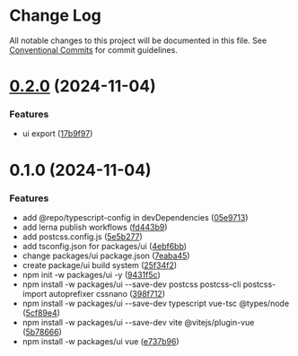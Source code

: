 # Change Log

All notable changes to this project will be documented in this file.
See [Conventional Commits](https://conventionalcommits.org) for commit guidelines.

# [0.2.0](https://github.com/Dai7Igarashi/ui-sample-1/compare/@dai7igarashi/ui@0.1.0...@dai7igarashi/ui@0.2.0) (2024-11-04)

### Features

* ui export ([17b9f97](https://github.com/Dai7Igarashi/ui-sample-1/commit/17b9f97a7cbe9647246954deacb5f2c2a87a5607))

# 0.1.0 (2024-11-04)

### Features

* add @repo/typescript-config in devDependencies ([05e9713](https://github.com/Dai7Igarashi/ui-sample-1/commit/05e9713788e1950e827534ddfbcc2778eb0afe3f))
* add lerna publish workflows ([fd443b9](https://github.com/Dai7Igarashi/ui-sample-1/commit/fd443b9e84222193bc91fa88cb47467804e5b6e2))
* add postcss.config.js ([5e5b277](https://github.com/Dai7Igarashi/ui-sample-1/commit/5e5b277e77212aa875c01cdd242309178f1b82cd))
* add tsconfig.json for packages/ui ([4ebf6bb](https://github.com/Dai7Igarashi/ui-sample-1/commit/4ebf6bbd6ce34c58da7545774ce2518a24910b9e))
* change packages/ui package.json ([7eaba45](https://github.com/Dai7Igarashi/ui-sample-1/commit/7eaba4571b414906e76ab765497b655eee4d9187))
* create package/ui build system ([25f34f2](https://github.com/Dai7Igarashi/ui-sample-1/commit/25f34f2158897d964eba618049e92204b2b21a0e))
* npm init -w packages/ui -y ([9431f5c](https://github.com/Dai7Igarashi/ui-sample-1/commit/9431f5cd8d1df40ff077dd3b0fa22f5c3018314c))
* npm install -w packages/ui --save-dev postcss postcss-cli postcss-import autoprefixer cssnano ([398f712](https://github.com/Dai7Igarashi/ui-sample-1/commit/398f712405b99a204449bb12a57ada8df56e61e3))
* npm install -w packages/ui --save-dev typescript vue-tsc @types/node ([5cf89e4](https://github.com/Dai7Igarashi/ui-sample-1/commit/5cf89e45e47c20ed0f1fc173e7773b7bdb837f00))
* npm install -w packages/ui --save-dev vite @vitejs/plugin-vue ([5b78666](https://github.com/Dai7Igarashi/ui-sample-1/commit/5b78666a87c0e2ec32184b506b7d284eb4457a09))
* npm install -w packages/ui vue ([e737b96](https://github.com/Dai7Igarashi/ui-sample-1/commit/e737b96f81b2bb64694eebcf7ba7a5048f1e5052))
